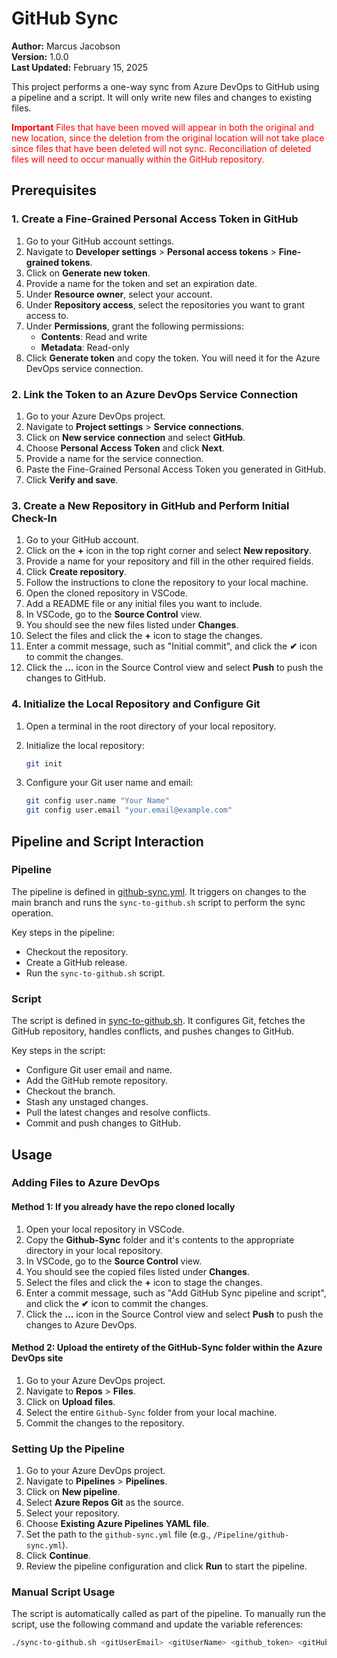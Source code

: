 # GitHub Sync

**Author:** Marcus Jacobson  
**Version:** 1.0.0  
**Last Updated:** February 15, 2025

This project performs a one-way sync from Azure DevOps to GitHub using a pipeline and a script. It will only write new files and changes to existing files.

<span style="color:red">**Important** Files that have been moved will appear in both the original and new location, since the deletion from the original location will not take place since files that have been deleted will not sync. Reconciliation of deleted files will need to occur manually within the GitHub repository. </span>

## Prerequisites

### 1. Create a Fine-Grained Personal Access Token in GitHub

1. Go to your GitHub account settings.
2. Navigate to **Developer settings** > **Personal access tokens** > **Fine-grained tokens**.
3. Click on **Generate new token**.
4. Provide a name for the token and set an expiration date.
5. Under **Resource owner**, select your account.
6. Under **Repository access**, select the repositories you want to grant access to.
7. Under **Permissions**, grant the following permissions:
   - **Contents**: Read and write
   - **Metadata**: Read-only
8. Click **Generate token** and copy the token. You will need it for the Azure DevOps service connection.

### 2. Link the Token to an Azure DevOps Service Connection

1. Go to your Azure DevOps project.
2. Navigate to **Project settings** > **Service connections**.
3. Click on **New service connection** and select **GitHub**.
4. Choose **Personal Access Token** and click **Next**.
5. Provide a name for the service connection.
6. Paste the Fine-Grained Personal Access Token you generated in GitHub.
7. Click **Verify and save**.

### 3. Create a New Repository in GitHub and Perform Initial Check-In

1. Go to your GitHub account.
2. Click on the **+** icon in the top right corner and select **New repository**.
3. Provide a name for your repository and fill in the other required fields.
4. Click **Create repository**.
5. Follow the instructions to clone the repository to your local machine.
6. Open the cloned repository in VSCode.
7. Add a README file or any initial files you want to include.
8. In VSCode, go to the **Source Control** view.
9. You should see the new files listed under **Changes**.
10. Select the files and click the **+** icon to stage the changes.
11. Enter a commit message, such as "Initial commit", and click the **✔** icon to commit the changes.
12. Click the **...** icon in the Source Control view and select **Push** to push the changes to GitHub.

### 4. Initialize the Local Repository and Configure Git

1. Open a terminal in the root directory of your local repository.
2. Initialize the local repository:

    ```sh
    git init
    ```

3. Configure your Git user name and email:

    ```sh
    git config user.name "Your Name"
    git config user.email "your.email@example.com"
    ```

## Pipeline and Script Interaction

### Pipeline

The pipeline is defined in [github-sync.yml](Pipeline/github-sync.yml). It triggers on changes to the main branch and runs the `sync-to-github.sh` script to perform the sync operation.

Key steps in the pipeline:

- Checkout the repository.
- Create a GitHub release.
- Run the `sync-to-github.sh` script.

### Script

The script is defined in [sync-to-github.sh](Scripts/sync-to-github.sh). It configures Git, fetches the GitHub repository, handles conflicts, and pushes changes to GitHub.

Key steps in the script:

- Configure Git user email and name.
- Add the GitHub remote repository.
- Checkout the branch.
- Stash any unstaged changes.
- Pull the latest changes and resolve conflicts.
- Commit and push changes to GitHub.

## Usage

### Adding Files to Azure DevOps

#### Method 1: If you already have the repo cloned locally

1. Open your local repository in VSCode.
2. Copy the **Github-Sync** folder and it's contents to the appropriate directory in your local repository.
3. In VSCode, go to the **Source Control** view.
4. You should see the copied files listed under **Changes**.
5. Select the files and click the **+** icon to stage the changes.
6. Enter a commit message, such as "Add GitHub Sync pipeline and script", and click the **✔** icon to commit the changes.
7. Click the **...** icon in the Source Control view and select **Push** to push the changes to Azure DevOps.

#### Method 2: Upload the entirety of the GitHub-Sync folder within the Azure DevOps site

1. Go to your Azure DevOps project.
2. Navigate to **Repos** > **Files**.
3. Click on **Upload files**.
4. Select the entire `Github-Sync` folder from your local machine.
5. Commit the changes to the repository.

### Setting Up the Pipeline

1. Go to your Azure DevOps project.
2. Navigate to **Pipelines** > **Pipelines**.
3. Click on **New pipeline**.
4. Select **Azure Repos Git** as the source.
5. Select your repository.
6. Choose **Existing Azure Pipelines YAML file**.
7. Set the path to the `github-sync.yml` file (e.g., `/Pipeline/github-sync.yml`).
8. Click **Continue**.
9. Review the pipeline configuration and click **Run** to start the pipeline.

### Manual Script Usage

The script is automatically called as part of the pipeline. To manually run the script, use the following command and update the variable references:

```sh
./sync-to-github.sh <gitUserEmail> <gitUserName> <github_token> <gitHubRepo> <gitHubBranch> <BuildSourceBranchName>```